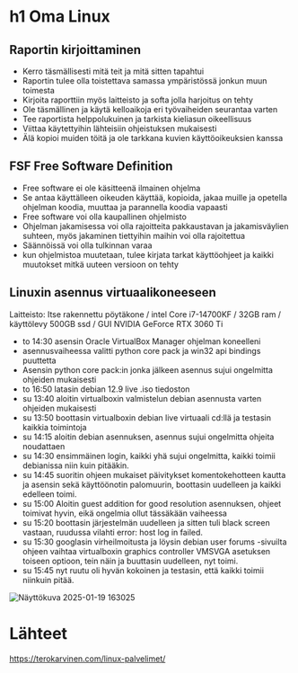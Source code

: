 # h1 Oma Linux

## Raportin kirjoittaminen
- Kerro täsmällisesti mitä teit ja mitä sitten tapahtui
- Raportin tulee olla toistettava samassa ympäristössä jonkun muun toimesta
- Kirjoita raporttiin myös laitteisto ja softa jolla harjoitus on tehty
- Ole täsmällinen ja käytä kelloaikoja eri työvaiheiden seurantaa varten
- Tee raportista helppolukuinen ja tarkista kieliasun oikeellisuus
- Viittaa käytettyihin lähteisiin ohjeistuksen mukaisesti
- Älä kopioi muiden töitä ja ole tarkkana kuvien käyttöoikeuksien kanssa

## FSF Free Software Definition
- Free software ei ole käsitteenä ilmainen ohjelma
- Se antaa käyttälleen oikeuden käyttää, kopioida, jakaa muille ja opetella ohjelman koodia, muuttaa ja parannella koodia vapaasti
- Free software voi olla kaupallinen ohjelmisto
- Ohjelman jakamisessa voi olla rajoitteita pakkaustavan ja jakamisväylien suhteen, myös jakaminen tiettyihin maihin voi olla rajoitettua
- Säännöissä voi olla tulkinnan varaa
- kun ohjelmistoa muutetaan, tulee kirjata tarkat käyttöohjeet ja kaikki muutokset mitkä uuteen versioon on tehty

## Linuxin asennus virtuaalikoneeseen
Laitteisto: Itse rakennettu pöytäkone / intel Core i7-14700KF / 32GB ram /  käyttölevy 500GB ssd / GUI NVIDIA GeForce RTX 3060 Ti
- to 14:30 asensin Oracle VirtualBox Manager ohjelman koneelleni 
- asennusvaiheessa valitti python core pack ja win32 api bindings puuttetta
- Asensin python core pack:in jonka jälkeen asennus sujui ongelmitta ohjeiden mukaisesti
- to 16:50 latasin debian 12.9 live .iso tiedoston
- su 13:40 aloitin virtualboxin valmistelun debian asennusta varten ohjeiden mukaisesti
- su 13:50 boottasin virtualboxin debian live virtuaali cd:llä ja testasin kaikkia toimintoja
- su 14:15 aloitin debian asennuksen, asennus sujui ongelmitta ohjeita noudattaen
- su 14:30 ensimmäinen login, kaikki yhä sujui ongelmitta, kaikki toimii debianissa niin kuin pitääkin.
- su 14:45 suoritin ohjeen mukaiset päivitykset komentokehotteen kautta ja asensin sekä käyttöönotin palomuurin, boottasin uudelleen ja kaikki edelleen toimi.
- su 15:00 Aloitin guest addition for good resolution asennuksen, ohjeet toimivat hyvin, eikä ongelmia ollut tässäkään vaiheessa
- su 15:20 boottasin järjestelmän uudelleen ja sitten tuli black screen vastaan, ruudussa vilahti error: host log in failed.
- su 15:30 googlasin virheilmoitusta ja löysin debian user forums -sivuilta ohjeen vaihtaa virtualboxin graphics controller VMSVGA asetuksen toiseen optioon, tein näin ja buuttasin uudelleen, nyt toimi.
- su 15:45 nyt ruutu oli hyvän kokoinen ja testasin, että kaikki toimii niinkuin pitää. 






![Näyttökuva 2025-01-19 163025](https://github.com/user-attachments/assets/75a0ae0e-c5eb-48ed-87ac-98a014e3878d)

# Lähteet

https://terokarvinen.com/linux-palvelimet/
